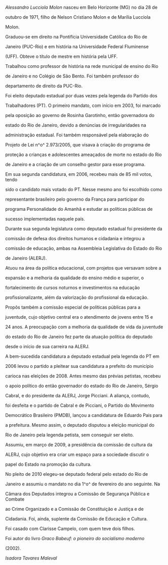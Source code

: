 

*Alessandro Lucciola Molon* nasceu em Belo Horizonte (MG) no dia 28 de

outubro de 1971, filho de Nelson Cristiano Molon e de Marília Lucciola

Molon.



Graduou-se em direito na Pontifícia Universidade Católica do Rio de

Janeiro (PUC-Rio) e em história na Universidade Federal Fluminense

(UFF). Obteve o título de mestre em história pela UFF.



Trabalhou como professor de história na rede municipal de ensino do Rio

de Janeiro e no Colégio de São Bento. Foi também professor do

departamento de direito da PUC-Rio.



Foi eleito deputado estadual por duas vezes pela legenda do Partido dos

Trabalhadores (PT). O primeiro mandato, com início em 2003, foi marcado

pela oposição ao governo de Rosinha Garotinho, então governadora do

estado do Rio de Janeiro, devido a denúncias de irregularidades na

administração estadual. Foi também responsável pela elaboração do

Projeto de Lei n^o^ 2.973/2005, que visava à criação do programa de

proteção a crianças e adolescentes ameaçados de morte no estado do Rio

de Janeiro e a criação de um conselho gestor para esse programa.



Em sua segunda candidatura, em 2006, recebeu mais de 85 mil votos, tendo

sido o candidato mais votado do PT. Nesse mesmo ano foi escolhido como

representante brasileiro pelo governo da França para participar do

programa Personalidade do Amanhã e estudar as políticas públicas de

sucesso implementadas naquele país.



Durante sua segunda legislatura como deputado estadual foi presidente da

comissão de defesa dos direitos humanos e cidadania e integrou a

comissão de educação, ambas na Assembleia Legislativa do Estado do Rio

de Janeiro (ALERJ).



Atuou na área da política educacional, com projetos que versavam sobre a

expansão e a melhoria da qualidade do ensino médio e superior, o

fortalecimento de cursos noturnos e investimentos na educação

profissionalizante, além da valorização do profissional da educação.

Propôs também a comissão especial de políticas públicas para a

juventude, cujo objetivo central era o atendimento de jovens entre 15 e

24 anos. A preocupação com a melhoria da qualidade de vida da juventude

do estado do Rio de Janeiro fez parte da atuação política do deputado

desde o início de sua carreira na ALERJ.



A bem-sucedida candidatura a deputado estadual pela legenda do PT em

2006 levou o partido a pleitear sua candidatura a prefeito do município

carioca nas eleições de 2008. Antes mesmo das prévias petistas, recebeu

o apoio político do então governador do estado do Rio de Janeiro, Sérgio

Cabral, e do presidente da ALERJ, Jorge Picciani. A aliança, contudo,

foi desfeita e o partido de Cabral e de Picciani, o Partido do Movimento

Democrático Brasileiro (PMDB), lançou a candidatura de Eduardo Pais para

a prefeitura. Mesmo assim, o deputado disputou a eleição municipal do

Rio de Janeiro pela legenda petista, sem conseguir ser eleito.



Assumiu, em março de 2009, a presidência da comissão de cultura da

ALERJ, cujo objetivo era criar um espaço para a sociedade discutir o

papel do Estado na promoção da cultura.



No pleito de 2010 elegeu-se deputado federal pelo estado do Rio de

Janeiro e assumiu o mandato no dia 1^o^ de fevereiro do ano seguinte. Na

Câmara dos Deputados integrou a Comissão de Segurança Pública e Combate

ao Crime Organizado e a Comissão de Constituição e Justiça e de

Cidadania. Foi, ainda, suplente da Comissão de Educação e Cultura.



Foi casado com Clarisse Campelo, com quem teve dois filhos.



Foi autor do livro *Graco Babeuf: o pioneiro do socialismo moderno*

(2002).



*Isadora Tavares Maleval*



